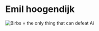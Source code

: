 # Emil hoogendijk

![Birbs = the only thing that can defeat Ai](https://scontent-amt2-1.xx.fbcdn.net/v/t1.0-9/10620801_439100599566532_616823333433481196_n.jpg?oh=03abaab80f4b1039a87bdd940559063a&oe=5A538551)

